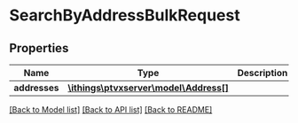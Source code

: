# SearchByAddressBulkRequest

## Properties
Name | Type | Description | Notes
------------ | ------------- | ------------- | -------------
**addresses** | [**\ithings\ptvxserver\model\Address[]**](Address.md) |  | [optional] 

[[Back to Model list]](../../README.md#documentation-for-models) [[Back to API list]](../../README.md#documentation-for-api-endpoints) [[Back to README]](../../README.md)

